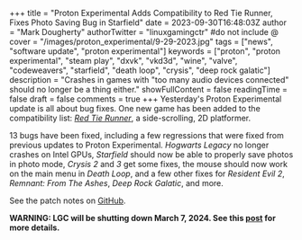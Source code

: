 +++
title = "Proton Experimental Adds Compatibility to Red Tie Runner, Fixes Photo Saving Bug in Starfield"
date = 2023-09-30T16:48:03Z
author = "Mark Dougherty"
authorTwitter = "linuxgamingctr" #do not include @
cover = "/images/proton_experimental/9-29-2023.jpg"
tags = ["news", "software update", "proton experimental"]
keywords = ["proton", "proton experimental", "steam play", "dxvk", "vkd3d", "wine", "valve", "codeweavers", "starfield", "death loop", "crysis", "deep rock galatic"]
description = "Crashes in games with \"too many audio devices connected\" should no longer be a thing either."
showFullContent = false
readingTime = false
draft = false
comments = true
+++
Yesterday's Proton Experimental update is all about bug fixes. One new game has been added to the compatibility list: [*Red Tie Runner*](https://store.steampowered.com/app/391150/Red_Tie_Runner/), a side-scrolling, 2D platformer.

13 bugs have been fixed, including a few regressions that were fixed from previous updates to Proton Experimental. *Hogwarts Legacy* no longer crashes on Intel GPUs, *Starfield* should now be able to properly save photos in photo mode, *Crysis 2* and *3* get some fixes, the mouse should now work on the main menu in *Death Loop*, and a few other fixes for *Resident Evil 2*, *Remnant: From The Ashes*, *Deep Rock Galatic*, and more.

See the patch notes on [GitHub](https://github.com/ValveSoftware/Proton/wiki/Changelog).

**WARNING: LGC will be shutting down March 7, 2024. See this [post](https://linuxgamingcentral.com/posts/the-end-of-lgc/) for more details.**
